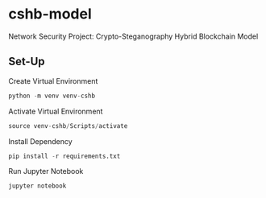 # cshb-model
Network Security Project: Crypto-Steganography Hybrid Blockchain Model

## Set-Up

Create Virtual Environment
```py
python -m venv venv-cshb
```

Activate Virtual Environment
```py
source venv-cshb/Scripts/activate
```

Install Dependency
```py
pip install -r requirements.txt
```

Run Jupyter Notebook
```py
jupyter notebook
```
